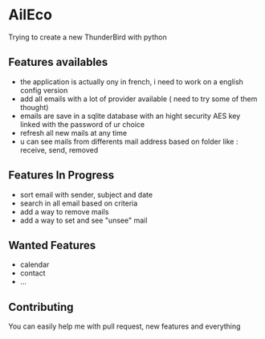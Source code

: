 # AilEco


Trying to create a new ThunderBird with python

## Features availables
  - the application is actually ony in french, i need to work on a english config version 
  - add all emails with a lot of provider available ( need to try some of them thought)
  - emails are save in a sqlite database with an hight security AES key linked with the password of ur choice
  - refresh all new mails at any time
  - u can see mails from differents mail address based on folder like : receive, send, removed

## Features In Progress
  - sort email with sender, subject and date
  - search in all email based on criteria
  - add a way to remove mails
  - add a way to set and see "unsee" mail

## Wanted Features
  - calendar
  - contact
  - ...

## Contributing

You can easily help me with pull request, new features and everything
